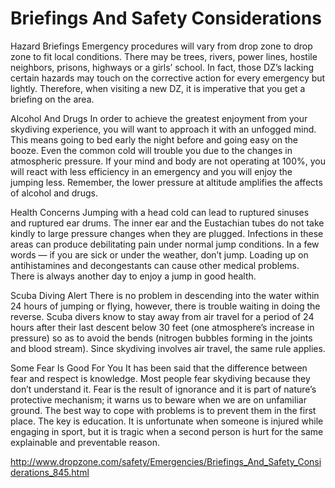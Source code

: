 #  Briefings And Safety Considerations
Hazard Briefings
Emergency procedures will vary from drop zone to drop zone to fit local conditions. There may be trees, rivers, power lines, hostile neighbors, prisons, highways or a girls’ school. In fact, those DZ’s lacking certain hazards may touch on the corrective action for every emergency but lightly. Therefore, when visiting a new DZ, it is imperative that you get a briefing on the area.

Alcohol And Drugs
In order to achieve the greatest enjoyment from your skydiving experience, you will want to approach it with an unfogged mind. This means going to bed early the night before and going easy on the booze. Even the common cold will trouble you due to the changes in atmospheric pressure. If your mind and body are not operating at 100%, you will react with less efficiency in an emergency and you will enjoy the jumping less. Remember, the lower pressure at altitude amplifies the affects of alcohol and drugs.

Health Concerns
Jumping with a head cold can lead to ruptured sinuses and ruptured ear drums. The inner ear and the Eustachian tubes do not take kindly to large pressure changes when they are plugged. Infections in these areas can produce debilitating pain under normal jump conditions. In a few words — if you are sick or under the weather, don’t jump. Loading up on antihistamines and decongestants can cause other medical problems. There is always another day to enjoy a jump in good health.

Scuba Diving Alert
There is no problem in descending into the water within 24 hours of jumping or flying, however, there is trouble waiting in doing the reverse. Scuba divers know to stay away from air travel for a period of 24 hours after their last descent below 30 feet (one atmosphere’s increase in pressure) so as to avoid the bends (nitrogen bubbles forming in the joints and blood stream). Since skydiving involves air travel, the same rule applies.

Some Fear Is Good For You
It has been said that the difference between fear and respect is knowledge. Most people fear skydiving because they don’t understand it. Fear is the result of ignorance and it is part of nature’s protective mechanism; it warns us to beware when we are on unfamiliar ground. The best way to cope with problems is to prevent them in the first place. The key is education. It is unfortunate when someone is injured while engaging in sport, but it is tragic when a second person is hurt for the same explainable and preventable reason.



http://www.dropzone.com/safety/Emergencies/Briefings_And_Safety_Considerations_845.html
